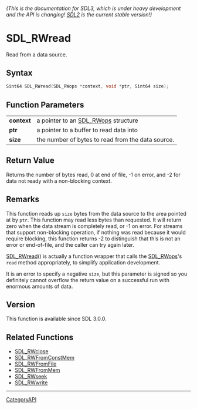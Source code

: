 ###### (This is the documentation for SDL3, which is under heavy development and the API is changing! [SDL2](https://wiki.libsdl.org/SDL2/) is the current stable version!)
# SDL_RWread

Read from a data source.

## Syntax

```c
Sint64 SDL_RWread(SDL_RWops *context, void *ptr, Sint64 size);

```

## Function Parameters

|                 |                                                   |
| --------------- | ------------------------------------------------- |
| **context**     | a pointer to an [SDL_RWops](SDL_RWops) structure  |
| **ptr**         | a pointer to a buffer to read data into           |
| **size**        | the number of bytes to read from the data source. |

## Return Value

Returns the number of bytes read, 0 at end of file, -1 on error, and -2 for
data not ready with a non-blocking context.

## Remarks

This function reads up `size` bytes from the data source to the area
pointed at by `ptr`. This function may read less bytes than requested. It
will return zero when the data stream is completely read, or -1 on error.
For streams that support non-blocking operation, if nothing was read
because it would require blocking, this function returns -2 to distinguish
that this is not an error or end-of-file, and the caller can try again
later.

[SDL_RWread](SDL_RWread)() is actually a function wrapper that calls the
[SDL_RWops](SDL_RWops)'s `read` method appropriately, to simplify
application development.

It is an error to specify a negative `size`, but this parameter is signed
so you definitely cannot overflow the return value on a successful run with
enormous amounts of data.

## Version

This function is available since SDL 3.0.0.

## Related Functions

* [SDL_RWclose](SDL_RWclose)
* [SDL_RWFromConstMem](SDL_RWFromConstMem)
* [SDL_RWFromFile](SDL_RWFromFile)
* [SDL_RWFromMem](SDL_RWFromMem)
* [SDL_RWseek](SDL_RWseek)
* [SDL_RWwrite](SDL_RWwrite)

----
[CategoryAPI](CategoryAPI)

